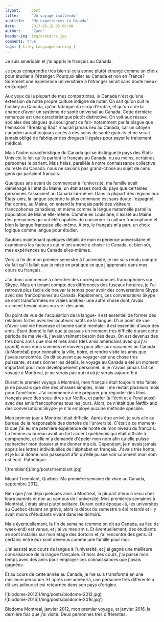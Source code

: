 ```yaml
---
layout:     post
title:      'Un voyage inattendu'
subtitle:   'My experiences in Canada'
date:       2017-05-15 05:00:00
author:     "Zane"
header-img: img/oratoire.jpg
comments: true
tags: [ Life, LanguageLearning ]
---
```


Je suis américain et j'ai appris le français au Canada.

Je peux comprendre très bien si cela sonne plutôt étrange comme un choix pour étudier à l'étranger. Pourquoi aller au Canada et non en France? Sûrement une expérience universitaire à l'étranger serait sans doute mieux en Europe!

 Aux yeux de la plupart de mes compatriotes, le Canada n'est qu'une extension de notre propre culture indigne de noter. On sait qu'on suit le hockey au Canada, qu'on fabrique du sirop d'érable, et qu'on a de la chance d'avoir un système de santé universal au Canada. Cette dernière remarque est une caractéristique plutôt distinctive. On voit aux résaux sociales des blagues qui soulignent ce fait- notamment par la blague que l'emission "Breaking Bad" n'aurait jamais lieu au Canada, car un citoyen canadien aurait toujours accès à des soins de santé gratuits et ne serait jamais obligé de fabriquer des drogues illégales pour payer le traitement médical.

Mais l'autre caractéristique du Canada qui se distingue le pays des États-Unis est le fait qu'ils parlent le français au Canada, ou au moins, certaines personnes le parlent. Mais hélas, parallèle à notre connaissance collective du reste du Canada, nous ne savions pas grand-chose au sujet de cens gens qui parlaient français.

Quelques ans avant de commencer à l'université, ma famille avait déménagé à l'état du Maine, un état assez nord du pays que certaines personnes l'associent au Canada lui-même. Dans la plupart des régions aux États-unis, la langue seconde la plus commune est sans doute l'espagnol. Par contre, au Maine, on entend le français parlé des visiteurs francophones canadiens,  et même comme la langue maternelle parmi la population de Maine elle-même. Comme en Louisiane, il existe au Maine des personnes qui ont été capables de conserver la culture francophone et bien la langue française elle-même. Alors, le français m'a paru un choix logique comme langue pour étudier.

Sautons maintenant quelques détails de mon expérience universitaire et examinons les facteurs qui m'ont amené à choisir le Canada, et bien sûr, mes expériences au Canada elles-mêmes. 

Vers la fin de mon premier semestre à l'université, je me suis rendu compte du fait qu'il fallait que je mise en pratique ce que j'apprenais dans mes cours du français. 

J'ai donc commencé à chercher des correspondances francophones sur Skype. Mais en tenant compte des différences des fuseaux horaires, je l'ai retrouvé plus facile de trouver le temps pour avoir des conversations Skype avec des francophones au Canada. Rapidement, ces conversations Skype se sont transformées en vraies amitiés- une autre chose dont j'avais vraiment besoin dans ma vie- des amis. 

Du point de vue de l'acquisition de la langue- il est essentiel de former des relations fortes avec les locuteurs natifs de la langue. D'un point de vue d'avoir une vie heureuse et bonne santé mentale- il est essentiel d'avoir des amis. Étant donné le fait que je passais un moment très difficile durant cette période de ma vie-là, j'avais vraiment besoin des deux. On est devenus des très bons amis que moi et mes amis (des amis américains avec qui j'ai grandi) nous nous sommes retrouvées pour aller aux vacances au Canada (à Montréal) pour connaître la ville, boire, et rendre visite les amis que j'avais rencontrés. On dit souvent que voyager est une chose très puissante, et sans donner les détails, le voyage au Canada a été un moment important pour mon développement personnel. Si je n'avais jamais fait ce voyage à Montréal, je ne serais pas qui ni où je serais aujourd'hui. 

Durant le premier voyage à Montréal, mon français était toujours très faible, je ne pouvais que dire des phrases simples, mais il me restait plusieurs mois pour l'améliorer. J'ai commencé à me préparer par regarder des films français avec des sous-titres sur Netflix, et parler (à l'écrit et à l'oral aussi) avec des amis francophones tous les jours. Alors, ce n'était que Netflix and des conversations Skype- je n'ai employé aucune méthode spéciale.

Mon premier jour à Montréal était difficile. Après être arrivé, je suis allé au bureau de la responsable des dortoirs de l'université. C'était à ce moment-là que j'ai eu ma première expérience de honte de mon niveau du français. La femme au bureau avait un fort accent québécois qui était difficile à comprendre, et elle m'a demandé d'épeler mon nom afin qu'elle puisse rechercher mon dossier et me donner ma clé. Cependant, je n'avais jamais appris les lettres individuelles de l'alphabet en français. J'avais très honte, et je lui ai donné mon passeport afin qu'elle puisse voir comment mon nom est écrit. Pathétique.

<div class='row'>
  <div class='col-md-12'>
    ![tremblant](/img/posts/tremblant.jpg)
  </div>
  <p>Mount Tremblant, Québec. Ma première semaine de vivre au Canada, septembre 2012.</p>
 </div>

Bien que j'aie déjà quelques amis à Montréal, la plupart d'eux a vécu chez leurs parents et non au campus de l'université. Mes premières semaines à Montréal, j'étais ainsi plutot solitaire. Durant cette époque-là, les universités au Québec étaient en grève, alors le début du semestre a été retardé et il y avait moins d'étudiants vivant dans les dortoirs.

Mais éventuellement, la fin de semaine (comme on dit au Canada, au lieu de week-end) est venue, et j'ai vu mes amis. Et éventuellement, des étudiants se sont installés sur mon étage des dortoirs et j'ai rencontré des gens. Et certains entre eux sont devenus comme une famille pour moi.

J'ai assisté aux cours de langue à l'université, et j'ai gagné une meilleure connaissance de la langue française. Et hors des cours, j'ai passé mon temps avec des amis pour employer ces connaissances que j'avais gagnées.

Et au cours de cette année au Canada, je me suis transformé en une meilleure personne. Et après une année-là, une personne très différente a dit ses adieux et est retournée dans son pays d'origine.

<div class='row'>
  <div class='col-md-6'>
    ![biodome-2012](/img/posts/biodome-2012.jpg)
  </div>
  <div class='col-md-6'>
    ![biodome-2016](/img/posts/biodome-2016.jpg')
  </div>
  <p>Biodome Montreal, janvier 2012, mon premier voyage, et janvier 2016, la dernière fois que j'ai visité. Deux personnes très différentes.</p>
</div>
